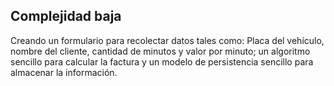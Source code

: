 ## Complejidad baja
Creando un formulario para recolectar datos tales como: Placa del vehículo, nombre del cliente, cantidad de minutos y valor por minuto; un algoritmo sencillo para calcular la factura y un modelo de persistencia sencillo para almacenar la información. 